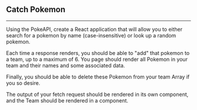 ## Catch Pokemon

---

Using the PokeAPI, create a React application that will allow you to either search for a pokemon by name (case-insensitive) or look up a random pokemon.

Each time a response renders, you should be able to "add" that pokemon to a team, up to a maximum of 6. You page should render all Pokemon in your team and their names and some associated data.

Finally, you should be able to delete these Pokemon from your team Array if you so desire.

The output of your fetch request should be rendered in its own component, and the Team should be rendered in a <Team/> component.